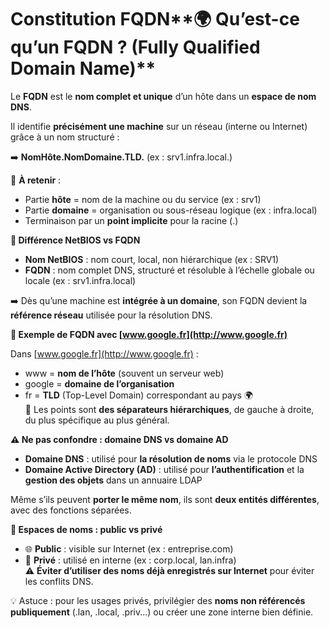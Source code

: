 # Constitution FQDN**🌍 Qu’est-ce qu’un FQDN ? (Fully Qualified Domain Name)**

Le **FQDN** est le **nom complet et unique** d’un hôte dans un **espace de nom DNS**.

Il identifie **précisément une machine** sur un réseau (interne ou Internet) grâce à un nom structuré :

➡️ **NomHôte.NomDomaine.TLD.** (ex : srv1.infra.local.)

🎯 **À retenir** :

- Partie **hôte** = nom de la machine ou du service (ex : srv1)
- Partie **domaine** = organisation ou sous-réseau logique (ex : infra.local)
- Terminaison par un **point implicite** pour la racine (.)



**🧾 Différence NetBIOS vs FQDN**

- **Nom NetBIOS** : nom court, local, non hiérarchique (ex : SRV1)
- **FQDN** : nom complet DNS, structuré et résoluble à l’échelle globale ou locale (ex : srv1.infra.local)

➡️ Dès qu’une machine est **intégrée à un domaine**, son FQDN devient la **référence réseau** utilisée pour la résolution DNS.



**🧠 Exemple de FQDN avec [www.google.fr](http://www.google.fr)**

Dans [www.google.fr](http://www.google.fr) :

- www = **nom de l’hôte** (souvent un serveur web)
- google = **domaine de l’organisation**
- fr = **TLD** (Top-Level Domain) correspondant au pays 🌍  
  🔹 Les points sont **des séparateurs hiérarchiques**, de gauche à droite, du plus spécifique au plus général.



**⚠️ Ne pas confondre : domaine DNS vs domaine AD**

- **Domaine DNS** : utilisé pour **la résolution de noms** via le protocole DNS
- **Domaine Active Directory (AD)** : utilisé pour **l’authentification** et la **gestion des objets** dans un annuaire LDAP

Même s’ils peuvent **porter le même nom**, ils sont **deux entités différentes**, avec des fonctions séparées.



**🧱 Espaces de noms : public vs privé**

- 🌐 **Public** : visible sur Internet (ex : entreprise.com)
- 🏢 **Privé** : utilisé en interne (ex : corp.local, lan.infra)  
  ⚠️ **Éviter d’utiliser des noms déjà enregistrés sur Internet** pour éviter les conflits DNS.

💡 Astuce : pour les usages privés, privilégier des **noms non référencés publiquement** (.lan, .local, .priv...) ou créer une zone interne bien définie.
